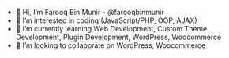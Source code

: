 - 👋 Hi, I’m Farooq Bin Munir - @farooqbinmunir
- 👀 I’m interested in coding (JavaScript/PHP, OOP, AJAX)
- 🌱 I’m currently learning Web Development, Custom Theme Development, Plugin Development, WordPress, Woocommerce
- 💞️ I’m looking to collaborate on WordPress, Woocommerce

<!---
farooqbinmunir/farooqbinmunir is a ✨ special ✨ repository because its `README.md` (this file) appears on your GitHub profile.
You can click the Preview link to take a look at your changes.
--->
